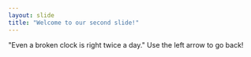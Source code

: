 ```yaml
---
layout: slide
title: "Welcome to our second slide!"
---
```

"Even a broken clock is right twice a day."
Use the left arrow to go back!
